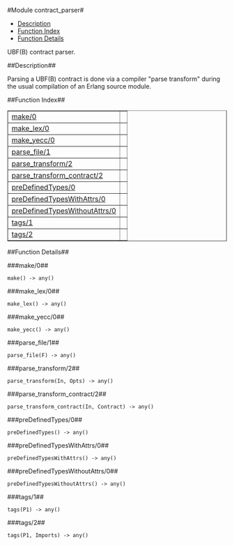 

#Module contract_parser#
* [Description](#description)
* [Function Index](#index)
* [Function Details](#functions)


UBF(B) contract parser.

<a name="description"></a>

##Description##


Parsing a UBF(B) contract is done via a compiler "parse transform"
during the usual compilation of an Erlang source module.
<a name="index"></a>

##Function Index##


<table width="100%" border="1" cellspacing="0" cellpadding="2" summary="function index"><tr><td valign="top"><a href="#make-0">make/0</a></td><td></td></tr><tr><td valign="top"><a href="#make_lex-0">make_lex/0</a></td><td></td></tr><tr><td valign="top"><a href="#make_yecc-0">make_yecc/0</a></td><td></td></tr><tr><td valign="top"><a href="#parse_file-1">parse_file/1</a></td><td></td></tr><tr><td valign="top"><a href="#parse_transform-2">parse_transform/2</a></td><td></td></tr><tr><td valign="top"><a href="#parse_transform_contract-2">parse_transform_contract/2</a></td><td></td></tr><tr><td valign="top"><a href="#preDefinedTypes-0">preDefinedTypes/0</a></td><td></td></tr><tr><td valign="top"><a href="#preDefinedTypesWithAttrs-0">preDefinedTypesWithAttrs/0</a></td><td></td></tr><tr><td valign="top"><a href="#preDefinedTypesWithoutAttrs-0">preDefinedTypesWithoutAttrs/0</a></td><td></td></tr><tr><td valign="top"><a href="#tags-1">tags/1</a></td><td></td></tr><tr><td valign="top"><a href="#tags-2">tags/2</a></td><td></td></tr></table>


<a name="functions"></a>

##Function Details##

<a name="make-0"></a>

###make/0##




`make() -> any()`

<a name="make_lex-0"></a>

###make_lex/0##




`make_lex() -> any()`

<a name="make_yecc-0"></a>

###make_yecc/0##




`make_yecc() -> any()`

<a name="parse_file-1"></a>

###parse_file/1##




`parse_file(F) -> any()`

<a name="parse_transform-2"></a>

###parse_transform/2##




`parse_transform(In, Opts) -> any()`

<a name="parse_transform_contract-2"></a>

###parse_transform_contract/2##




`parse_transform_contract(In, Contract) -> any()`

<a name="preDefinedTypes-0"></a>

###preDefinedTypes/0##




`preDefinedTypes() -> any()`

<a name="preDefinedTypesWithAttrs-0"></a>

###preDefinedTypesWithAttrs/0##




`preDefinedTypesWithAttrs() -> any()`

<a name="preDefinedTypesWithoutAttrs-0"></a>

###preDefinedTypesWithoutAttrs/0##




`preDefinedTypesWithoutAttrs() -> any()`

<a name="tags-1"></a>

###tags/1##




`tags(P1) -> any()`

<a name="tags-2"></a>

###tags/2##




`tags(P1, Imports) -> any()`

